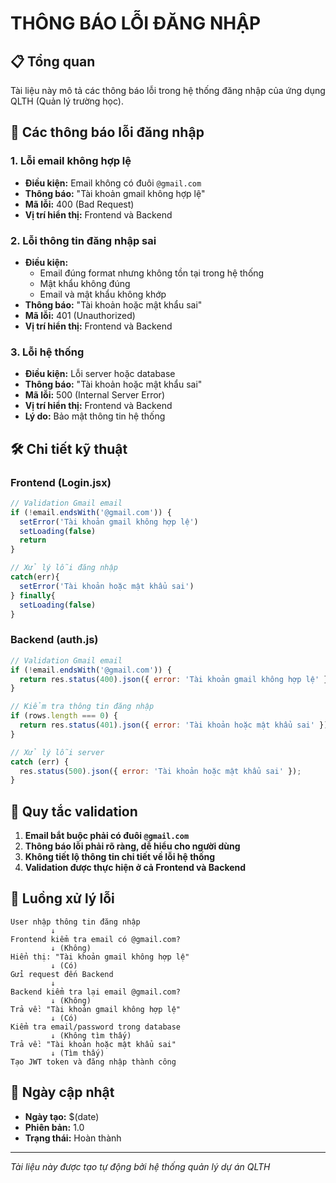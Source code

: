 # THÔNG BÁO LỖI ĐĂNG NHẬP

## 📋 **Tổng quan**
Tài liệu này mô tả các thông báo lỗi trong hệ thống đăng nhập của ứng dụng QLTH (Quản lý trường học).

## 🔐 **Các thông báo lỗi đăng nhập**

### **1. Lỗi email không hợp lệ**
- **Điều kiện:** Email không có đuôi `@gmail.com`
- **Thông báo:** "Tài khoản gmail không hợp lệ"
- **Mã lỗi:** 400 (Bad Request)
- **Vị trí hiển thị:** Frontend và Backend

### **2. Lỗi thông tin đăng nhập sai**
- **Điều kiện:** 
  - Email đúng format nhưng không tồn tại trong hệ thống
  - Mật khẩu không đúng
  - Email và mật khẩu không khớp
- **Thông báo:** "Tài khoản hoặc mật khẩu sai"
- **Mã lỗi:** 401 (Unauthorized)
- **Vị trí hiển thị:** Frontend và Backend

### **3. Lỗi hệ thống**
- **Điều kiện:** Lỗi server hoặc database
- **Thông báo:** "Tài khoản hoặc mật khẩu sai"
- **Mã lỗi:** 500 (Internal Server Error)
- **Vị trí hiển thị:** Frontend và Backend
- **Lý do:** Bảo mật thông tin hệ thống

## 🛠️ **Chi tiết kỹ thuật**

### **Frontend (Login.jsx)**
```javascript
// Validation Gmail email
if (!email.endsWith('@gmail.com')) {
  setError('Tài khoản gmail không hợp lệ')
  setLoading(false)
  return
}

// Xử lý lỗi đăng nhập
catch(err){ 
  setError('Tài khoản hoặc mật khẩu sai') 
} finally{ 
  setLoading(false) 
}
```

### **Backend (auth.js)**
```javascript
// Validation Gmail email
if (!email.endsWith('@gmail.com')) {
  return res.status(400).json({ error: 'Tài khoản gmail không hợp lệ' });
}

// Kiểm tra thông tin đăng nhập
if (rows.length === 0) {
  return res.status(401).json({ error: 'Tài khoản hoặc mật khẩu sai' });
}

// Xử lý lỗi server
catch (err) {
  res.status(500).json({ error: 'Tài khoản hoặc mật khẩu sai' });
}
```

## 📝 **Quy tắc validation**

1. **Email bắt buộc phải có đuôi `@gmail.com`**
2. **Thông báo lỗi phải rõ ràng, dễ hiểu cho người dùng**
3. **Không tiết lộ thông tin chi tiết về lỗi hệ thống**
4. **Validation được thực hiện ở cả Frontend và Backend**

## 🔄 **Luồng xử lý lỗi**

```
User nhập thông tin đăng nhập
         ↓
Frontend kiểm tra email có @gmail.com?
         ↓ (Không)
Hiển thị: "Tài khoản gmail không hợp lệ"
         ↓ (Có)
Gửi request đến Backend
         ↓
Backend kiểm tra lại email @gmail.com?
         ↓ (Không)
Trả về: "Tài khoản gmail không hợp lệ"
         ↓ (Có)
Kiểm tra email/password trong database
         ↓ (Không tìm thấy)
Trả về: "Tài khoản hoặc mật khẩu sai"
         ↓ (Tìm thấy)
Tạo JWT token và đăng nhập thành công
```

## 📅 **Ngày cập nhật**
- **Ngày tạo:** $(date)
- **Phiên bản:** 1.0
- **Trạng thái:** Hoàn thành

---
*Tài liệu này được tạo tự động bởi hệ thống quản lý dự án QLTH*
